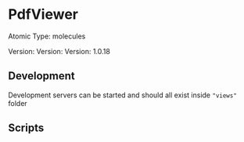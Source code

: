 # PdfViewer

Atomic Type: molecules

Version: Version: Version: 1.0.18





## Development

Development servers can be started and should all exist inside `"views"` folder

## Scripts
